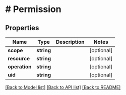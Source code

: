 # # Permission

## Properties

Name | Type | Description | Notes
------------ | ------------- | ------------- | -------------
**scope** | **string** |  | [optional]
**resource** | **string** |  | [optional]
**operation** | **string** |  | [optional]
**uid** | **string** |  | [optional]

[[Back to Model list]](../../README.md#models) [[Back to API list]](../../README.md#endpoints) [[Back to README]](../../README.md)
